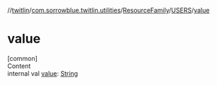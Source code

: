 //[twitlin](../../../index.md)/[com.sorrowblue.twitlin.utilities](../../index.md)/[ResourceFamily](../index.md)/[USERS](index.md)/[value](value.md)



# value  
[common]  
Content  
internal val [value](value.md): [String](https://kotlinlang.org/api/latest/jvm/stdlib/kotlin/-string/index.html)  



